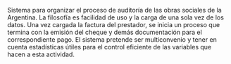 Sistema para organizar el proceso de auditoría de las obras sociales de la Argentina.
La filosofía es facilidad de uso y la carga de una sola vez de los datos.
Una vez cargada la factura del prestador, se inicia un proceso que termina con la emisión del cheque y demás documentación para el correspondiente pago.
El sistema pretende ser multiconvenio y tener en cuenta estadísticas útiles para el control eficiente de las variables que hacen a esta actividad.